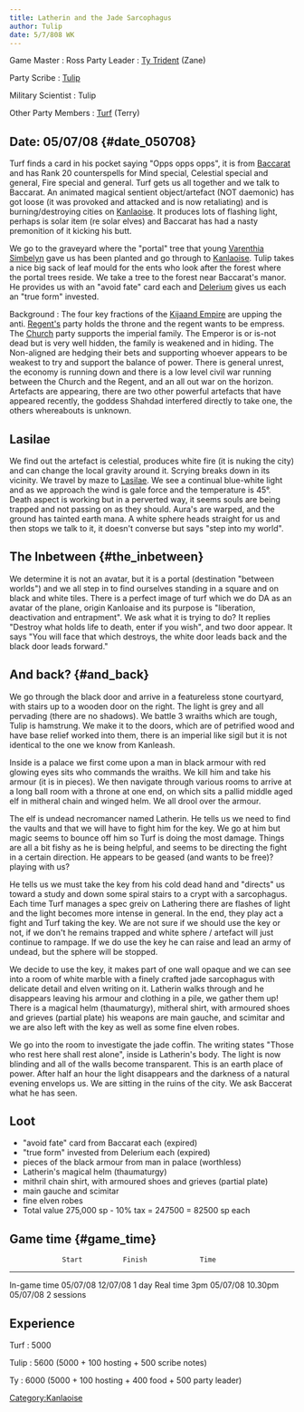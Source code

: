 ```yaml
---
title: Latherin and the Jade Sarcophagus
author: Tulip
date: 5/7/808 WK
---
```


Game Master
: Ross
Party Leader
: [Ty Trident](Ty_Trident "wikilink") (Zane)

Party Scribe
: [Tulip](Tulip "wikilink")

Military Scientist
: Tulip

Other Party Members
: [Turf](Turf "wikilink") (Terry)

## Date: 05/07/08 {#date_050708}

Turf finds a card in his pocket saying \"Opps opps opps\", it is from
[Baccarat](Baccarat "wikilink") and has Rank 20 counterspells for Mind
special, Celestial special and general, Fire special and general. Turf
gets us all together and we talk to Baccarat. An animated magical
sentient object/artefact (NOT daemonic) has got loose (it was provoked
and attacked and is now retaliating) and is burning/destroying cities on
[Kanlaoise](Kanlaoise "wikilink"). It produces lots of flashing light,
perhaps is solar item (re solar elves) and Baccarat has had a nasty
premonition of it kicking his butt.

We go to the graveyard where the \"portal\" tree that young [Varenthia
Simbelyn](Varenthia_Simbelyn "wikilink") gave us has been planted and go
through to [Kanlaoise](Kanlaoise "wikilink"). Tulip takes a nice big
sack of leaf mould for the ents who look after the forest where the
portal trees reside. We take a tree to the forest near Baccarat\'s
manor. He provides us with an \"avoid fate\" card each and
[Delerium](Delerium "wikilink") gives us each an \"true form\" invested.

Background
: The four key fractions of
  the [Kijaand Empire](Kijaand_Empire "wikilink") are upping the
  anti. [Regent\'s](Kosiva_Zaorich "wikilink") party holds the throne
  and the regent wants to be empress. The [Church](Shahdad "wikilink")
  party supports the imperial family. The Emperor is or is-not dead
  but is very well hidden, the family is weakened and in hiding. The
  Non-aligned are hedging their bets and supporting whoever appears to
  be weakest to try and support the balance of power. There is general
  unrest, the economy is running down and there is a low level civil
  war running between the Church and the Regent, and an all out war on
  the horizon. Artefacts are appearing, there are two other powerful
  artefacts that have appeared recently, the goddess Shahdad
  interfered directly to take one, the others whereabouts is unknown.

## Lasilae

We find out the artefact is celestial, produces white fire (it is
nuking the city) and can change the local gravity around it. Scrying
breaks down in its vicinity. We travel by maze
to [Lasilae](Lasilae "wikilink"). We see a continual blue-white light
and as we approach the wind is gale force and the temperature is
45°. Death aspect is working but in a perverted way, it seems souls
are being trapped and not passing on as they should. Aura\'s are
warped, and the ground has tainted earth mana. A white sphere heads
straight for us and then stops we talk to it, it doesn't converse but
says "step into my world".

## The Inbetween {#the_inbetween}

We determine it is not an avatar, but it is a portal (destination
"between worlds") and we all step in to find ourselves standing in a
square and on black and white tiles. There is a perfect image of turf
which we do DA as an avatar of the plane, origin Kanloaise and its
purpose is "liberation, deactivation and entrapment". We ask what it
is trying to do? It replies "Destroy what holds life to death, enter if
you wish", and two door appear. It says "You will face that which
destroys, the white door leads back and the black door leads forward."

## And back? {#and_back}

We go through the black door and arrive in a featureless stone
courtyard, with stairs up to a wooden door on the right. The light is
grey and all pervading (there are no shadows). We battle 3 wraiths which
are tough, Tulip is hamstrung. We make it to the doors, which are of
petrified wood and have base relief worked into them, there is an
imperial like sigil but it is not identical to the one we know from
Kanleash.

Inside is a palace we first come upon a man in black armour with red
glowing eyes sits who commands the wraiths. We kill him and take his
armour (it is in pieces). We then navigate through various rooms to
arrive at a long ball room with a throne at one end, on which sits a
pallid middle aged elf in mitheral chain and winged helm. We all drool
over the armour.

The elf is undead necromancer named Latherin. He tells us we need to
find the vaults and that we will have to fight him for the key. We go
at him but magic seems to bounce off him so Turf is doing the most
damage. Things are all a bit fishy as he is being helpful, and seems
to be directing the fight in a certain direction. He appears to be
geased (and wants to be free)? playing with us?

He tells us we must take the key from his cold dead hand and "directs"
us toward a study and down some spiral stairs to a crypt with a
sarcophagus. Each time Turf manages a spec greiv on Lathering there
are flashes of light and the light becomes more intense in general. In
the end, they play act a fight and Turf taking the key. We are not
sure if we should use the key or not, if we don't he remains trapped
and white sphere / artefact will just continue to rampage. If we do
use the key he can raise and lead an army of undead, but the sphere
will be stopped.

We decide to use the key, it makes part of one wall opaque and we can
see into a room of white marble with a finely crafted jade sarcophagus
with delicate detail and elven writing on it. Latherin walks through and
he disappears leaving his armour and clothing in a pile, we gather them
up! There is a magical helm (thaumaturgy), mitheral shirt, with armoured
shoes and grieves (partial plate) his weapons are main gauche, and
scimitar and we are also left with the key as well as some fine elven
robes.

We go into the room to investigate the jade coffin. The writing states
"Those who rest here shall rest alone", inside is Latherin's body. The
light is now blinding and all of the walls become transparent.  This
is an earth place of power. After half an hour the light disappears
and the darkness of a natural evening envelops us. We are sitting in
the ruins of the city. We ask Baccerat what he has seen.

## Loot

-   "avoid fate" card from Baccarat each (expired)
-   "true form" invested from Delerium each (expired)
-   pieces of the black armour from man in palace (worthless)
-   Latherin's magical helm (thaumaturgy)
-   mithril chain shirt, with armoured shoes and grieves (partial plate)
-   main gauche and scimitar
-   fine elven robes
-   Total value 275,000 sp - 10% tax = 247500 = 82500 sp each

## Game time {#game_time}

                 Start          Finish             Time
  -------------- -------------- ------------------ ------------
  In-game time   05/07/08       12/07/08           1 day
  Real time      3pm 05/07/08   10.30pm 05/07/08   2 sessions

## Experience

Turf
: 5000

Tulip
: 5600 (5000 + 100 hosting + 500 scribe notes)

Ty
: 6000 (5000 + 100 hosting + 400 food + 500 party leader)

[Category:Kanlaoise](Category:Kanlaoise "wikilink")

